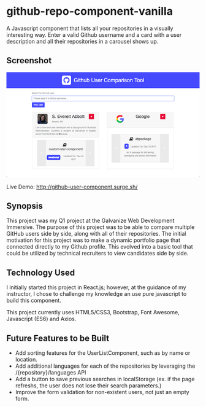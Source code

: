 # github-repo-component-vanilla
A Javascript component that lists all your repositories in a visually interesting way. Enter a valid Github username and a card with a user description and all their repositories in a carousel shows up.

## Screenshot

![Alt text](app-screenshot.png "Picture of github-repo-component-vanilla")

Live Demo: http://github-user-component.surge.sh/

## Synopsis

This project was my Q1 project at the Galvanize Web Development Immersive. The purpose of this project was to be able to compare multiple GitHub users side by side, along with all of their repositories. The initial motivation for this project was to make a dynamic portfolio page that connected directly to my Github profile. This evolved into a basic tool that could be utilized by technical recruiters to view candidates side by side.

## Technology Used

I initially started this project in React.js; however, at the guidance of my instructor, I chose to challenge my knowledge an use pure javascript to build this component.

This project currently uses HTML5/CSS3, Bootstrap, Font Awesome, Javascript (ES6) and Axios.

## Future Features to be Built

- Add sorting features for the UserListComponent, such as by name or location.
- Add additional languages for each of the repositories by leveraging the /{repository}/languages API
- Add a button to save previous searches in localStorage (ex. if the page refreshs, the user does not lose their search parameters.)
- Improve the form validation for non-existent users, not just an empty form.
